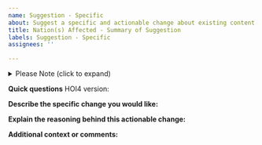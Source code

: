 ```yaml
---
name: Suggestion - Specific
about: Suggest a specific and actionable change about existing content. These suggestions should be under a paragraph in length, otherwise see 'Suggestion - Addition/Broad/Lore' below
title: Nation(s) Affected - Summary of Suggestion
labels: Suggestion - Specific
assignees: ''

---
```


<details>
<summary>Please Note (click to expand)</summary>
Suggestions that don't match this template will be closed. We understand this can seem harsh, but in order to ensure we are able to keep on track of bugs other serious issues it is vital our issue tracker is kept organised. The kinds of suggestions that will get close and directed elsewhere include, but are not limited to:
- Anything that suggests adding new content
- Anything that is focused around changing lore
- Anything that will take a significant amount of time to implement
- Anything that isn't specific and actionable change about existing content, as the template specifies
Please know that this isn't out of any disrespect for the ideas you might have for the mod, and encourage people with a passion to get involved either on the discord or via joining the team itself. But that being said, suggestions that don't match this template will be closed.
</details>

**Quick questions**
HOI4 version:

**Describe the specific change you would like:**


**Explain the reasoning behind this actionable change:**


**Additional context or comments:**
